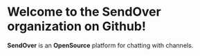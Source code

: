 # Welcome to the SendOver organization on Github!

**SendOver** is an **OpenSource** platform for chatting with channels.
